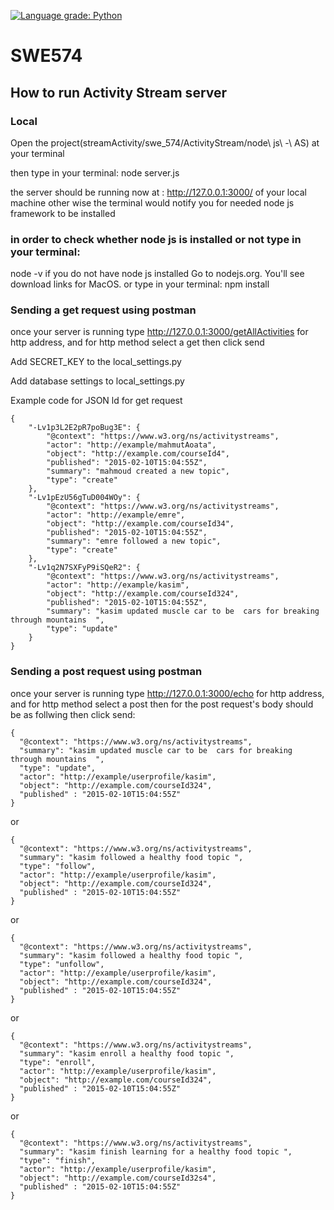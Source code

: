 [![Language grade: Python](https://img.shields.io/lgtm/grade/python/g/kasimbozdag/swe_574.svg?logo=lgtm&logoWidth=18)](https://lgtm.com/projects/g/kasimbozdag/swe_574/context:python)

# SWE574

## How to run Activity Stream server 

### Local

Open the project(streamActivity/swe_574/ActivityStream/node\ js\ -\ AS) at your terminal

then type in your terminal: node server.js

the server should be running now at : http://127.0.0.1:3000/ of your local machine other wise the terminal would notify you for needed node js framework to be installed 

### in order to check whether node js is installed or not type in your terminal:
node -v
 if you do not have node js installed Go to nodejs.org. You'll see download links for MacOS.
 or type in your terminal: npm install

### Sending a get request using postman

once your server is running type http://127.0.0.1:3000/getAllActivities for http address, and for http method select a get then click send

Add SECRET_KEY to the local_settings.py

Add database settings to local_settings.py

Example code for JSON ld for get request

```
{
    "-Lv1p3L2E2pR7poBug3E": {
        "@context": "https://www.w3.org/ns/activitystreams",
        "actor": "http://example/mahmutAoata",
        "object": "http://example.com/courseId4",
        "published": "2015-02-10T15:04:55Z",
        "summary": "mahmoud created a new topic",
        "type": "create"
    },
    "-Lv1pEzU56gTuD004WOy": {
        "@context": "https://www.w3.org/ns/activitystreams",
        "actor": "http://example/emre",
        "object": "http://example.com/courseId34",
        "published": "2015-02-10T15:04:55Z",
        "summary": "emre followed a new topic",
        "type": "create"
    },
    "-Lv1q2N7SXFyP9iSQeR2": {
        "@context": "https://www.w3.org/ns/activitystreams",
        "actor": "http://example/kasim",
        "object": "http://example.com/courseId324",
        "published": "2015-02-10T15:04:55Z",
        "summary": "kasim updated muscle car to be  cars for breaking through mountains  ",
        "type": "update"
    }
}
```
### Sending a post request using postman
once your server is running type http://127.0.0.1:3000/echo for http address, and for http method select a post then for the post request's body should be as follwing then click send:


```
{
  "@context": "https://www.w3.org/ns/activitystreams",
  "summary": "kasim updated muscle car to be  cars for breaking through mountains  ",
  "type": "update",
  "actor": "http://example/userprofile/kasim",
  "object": "http://example.com/courseId324",
  "published" : "2015-02-10T15:04:55Z"
}
```
or 


```
{
  "@context": "https://www.w3.org/ns/activitystreams",
  "summary": "kasim followed a healthy food topic ",
  "type": "follow",
  "actor": "http://example/userprofile/kasim",
  "object": "http://example.com/courseId324",
  "published" : "2015-02-10T15:04:55Z"
}
```
or
```
{
  "@context": "https://www.w3.org/ns/activitystreams",
  "summary": "kasim followed a healthy food topic ",
  "type": "unfollow",
  "actor": "http://example/userprofile/kasim",
  "object": "http://example.com/courseId324",
  "published" : "2015-02-10T15:04:55Z"
}
```
or

```
{
  "@context": "https://www.w3.org/ns/activitystreams",
  "summary": "kasim enroll a healthy food topic ",
  "type": "enroll",
  "actor": "http://example/userprofile/kasim",
  "object": "http://example.com/courseId324",
  "published" : "2015-02-10T15:04:55Z"
}
```
or 
```
{
  "@context": "https://www.w3.org/ns/activitystreams",
  "summary": "kasim finish learning for a healthy food topic ",
  "type": "finish",
  "actor": "http://example/userprofile/kasim",
  "object": "http://example.com/courseId32s4",
  "published" : "2015-02-10T15:04:55Z"
}
```
